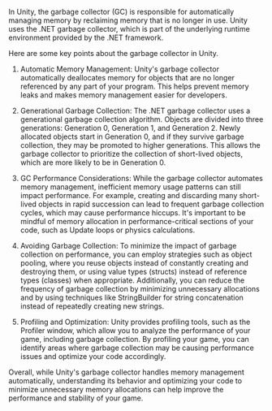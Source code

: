 In Unity, the garbage collector (GC) is responsible for automatically managing memory by reclaiming memory that is no longer in use. Unity uses the .NET garbage collector, which is part of the underlying runtime environment provided by the .NET framework.

Here are some key points about the garbage collector in Unity.

1. Automatic Memory Management: Unity's garbage collector automatically deallocates memory for objects that are no longer referenced by any part of your program. This helps prevent memory leaks and makes memory management easier for developers.

2. Generational Garbage Collection: The .NET garbage collector uses a generational garbage collection algorithm. Objects are divided into three generations: Generation 0, Generation 1, and Generation 2. Newly allocated objects start in Generation 0, and if they survive garbage collection, they may be promoted to higher generations. This allows the garbage collector to prioritize the collection of short-lived objects, which are more likely to be in Generation 0.

3. GC Performance Considerations: While the garbage collector automates memory management, inefficient memory usage patterns can still impact performance. For example, creating and discarding many short-lived objects in rapid succession can lead to frequent garbage collection cycles, which may cause performance hiccups. It's important to be mindful of memory allocation in performance-critical sections of your code, such as Update loops or physics calculations.

4. Avoiding Garbage Collection: To minimize the impact of garbage collection on performance, you can employ strategies such as object pooling, where you reuse objects instead of constantly creating and destroying them, or using value types (structs) instead of reference types (classes) when appropriate. Additionally, you can reduce the frequency of garbage collection by minimizing unnecessary allocations and by using techniques like StringBuilder for string concatenation instead of repeatedly creating new strings.

5. Profiling and Optimization: Unity provides profiling tools, such as the Profiler window, which allow you to analyze the performance of your game, including garbage collection. By profiling your game, you can identify areas where garbage collection may be causing performance issues and optimize your code accordingly.

Overall, while Unity's garbage collector handles memory management automatically, understanding its behavior and optimizing your code to minimize unnecessary memory allocations can help improve the performance and stability of your game.